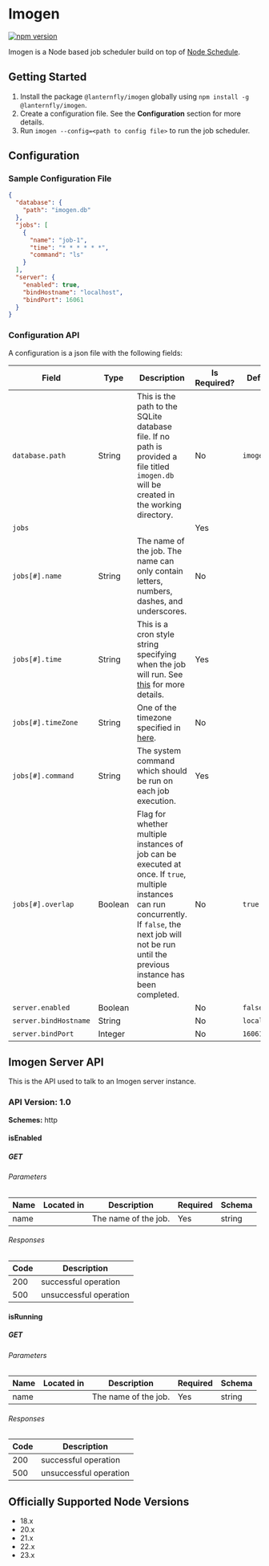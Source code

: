 # Imogen

[![npm version](https://img.shields.io/npm/v/@lanternfly/imogen.svg?style=flat)](https://www.npmjs.com/package/@lanternfly/imogen)

Imogen is a Node based job scheduler build on top of [Node Schedule](https://www.npmjs.com/package/node-schedule).

## Getting Started

1. Install the package `@lanternfly/imogen` globally using `npm install -g @lanternfly/imogen`.
2. Create a configuration file. See the **Configuration** section for more details.
3. Run `imogen --config=<path to config file>` to run the job scheduler.

## Configuration

### Sample Configuration File

```json
{
  "database": {
    "path": "imogen.db"
  },
  "jobs": [
    {
      "name": "job-1",
      "time": "* * * * * *",
      "command": "ls"
    }
  ],
  "server": {
    "enabled": true,
    "bindHostname": "localhost",
    "bindPort": 16061
  }
}
```

### Configuration API

A configuration is a json file with the following fields:

| Field                 | Type    | Description                                                                                                                                                                                                      | Is Required? | Default     |
|-----------------------|---------|------------------------------------------------------------------------------------------------------------------------------------------------------------------------------------------------------------------|--------------|-------------|
| `database.path`       | String  | This is the path to the SQLite database file. If no path is provided a file titled `imogen.db` will be created in the working directory.                                                                         | No           | `imogen.db` |
| `jobs`                |         |                                                                                                                                                                                                                  | Yes          |             |
| `jobs[#].name`        | String  | The name of the job. The name can only contain letters, numbers, dashes, and underscores.                                                                                                                        | No           |             |
| `jobs[#].time`        | String  | This is a cron style string specifying when the job will run. See [this](https://www.npmjs.com/package/node-schedule#cron-style-scheduling) for more details.                                                    | Yes          |             |
| `jobs[#].timeZone`    | String  | One of the timezone specified in [here](https://en.wikipedia.org/wiki/List_of_tz_database_time_zones).                                                                                                           | No           |             |
| `jobs[#].command`     | String  | The system command which should be run on each job execution.                                                                                                                                                    | Yes          |             |
| `jobs[#].overlap`     | Boolean | Flag for whether multiple instances of job can be executed at once. If `true`, multiple instances can run concurrently. If `false`, the next job will not be run until the previous instance has been completed. | No           | `true`      |
| `server.enabled`      | Boolean |                                                                                                                                                                                                                  | No           | `false`     |
| `server.bindHostname` | String  |                                                                                                                                                                                                                  | No           | `localhost` |
| `server.bindPort`     | Integer |                                                                                                                                                                                                                  | No           | `16061`     |

## Imogen Server API
This is the API used to talk to an Imogen server instance.

### API Version: 1.0

**Schemes:** http

#### isEnabled

##### GET
###### Parameters

| Name | Located in | Description | Required | Schema |
| ---- | ---------- | ----------- | -------- | ------ |
| name |  | The name of the job. | Yes | string |

###### Responses

| Code | Description |
| ---- | ----------- |
| 200 | successful operation |
| 500 | unsuccessful operation |

#### isRunning

##### GET
###### Parameters

| Name | Located in | Description | Required | Schema |
| ---- | ---------- | ----------- | -------- | ------ |
| name |  | The name of the job. | Yes | string |

###### Responses

| Code | Description |
| ---- | ----------- |
| 200 | successful operation |
| 500 | unsuccessful operation |

## Officially Supported Node Versions

- 18.x
- 20.x
- 21.x
- 22.x
- 23.x